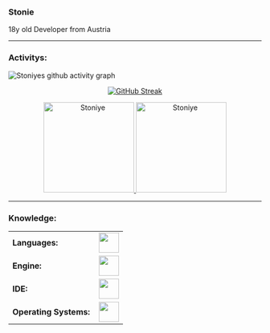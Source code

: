 ### Stonie

18y old Developer from Austria

------
<h3 align="left">Activitys:</h3>

![Stoniyes github activity graph](https://github-readme-activity-graph.vercel.app/graph?username=Stoniye&bg_color=0d1016&color=13dc7e&line=00dc5d&title_color=cfcfce&point=192c34&area_color=18353a&area=true&hide_border=true)

<p align="center">
  <a href="https://git.io/streak-stats">
    <img src="https://streak-stats.demolab.com?user=Stoniye&theme=soft-green&background=0d1016" alt="GitHub Streak" />
  </a>
</p>
<div align="center">
  <a href="https://github.com/Stoniye">
    <img height="180em" src="https://github-readme-stats.vercel.app/api/top-langs?username=Stoniye&show_icons=true&locale=en&layout=compact&theme=tokyonight&title_color=cfcfce&bg_color=0d1016&text_color=929596" alt="Stoniye"/>
    <img height="180em" src="https://github-readme-stats.vercel.app/api?username=Stoniye&show_icons=true&locale=en&layout=compact&theme=tokyonight&title_color=cfcfce&bg_color=0d1016&text_color=929596" alt="Stoniye"/>
  </a>
</div>

------
<h3 align="left">Knowledge:</h3>
<table>
    <tr>
        <td style="font-weight: bold; padding-right: 10px; vertical-align: center; border: none;">Languages:</td>
        <td><img height="40" src="https://skillicons.dev/icons?i=cs,c,cpp,css,dart,html,js,py"/></td>
    </tr>
    <tr>
        <td style="font-weight: bold; padding-right: 10px; vertical-align: center; border: none;">Engine:</td>
        <td><img height="40" src="https://skillicons.dev/icons?i=godot,flutter,unity"/></td>
    </tr>
    <tr>
        <td style="font-weight: bold; padding-right: 10px; vertical-align: center; border: none;">IDE:</td>
        <td><img height="40" src="https://skillicons.dev/icons?i=webstorm,androidstudio,visualstudio"/></td>
    </tr>
    <tr>
        <td style="font-weight: bold; padding-right: 10px; vertical-align: center; border: none;">Operating Systems:</td>
        <td><img height="40" src="https://skillicons.dev/icons?i=windows"/></td>
    </tr>
</table>
